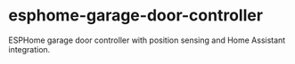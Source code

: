 # esphome-garage-door-controller
ESPHome garage door controller with position sensing and Home Assistant integration.
